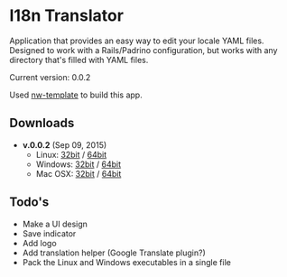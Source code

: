# I18n Translator

Application that provides an easy way to edit your locale YAML files. Designed to work with a Rails/Padrino configuration, but works with any directory that's filled with YAML files.

Current version: 0.0.2

Used [nw-template](https://github.com/yoeran/nw-template) to build this app.

## Downloads

* **v.0.0.2** (Sep 09, 2015)
  * Linux: [32bit](http://static.yoeran.nl/downloads/i18n-translator_v0.0.2/linux32.zip) / [64bit](http://static.yoeran.nl/downloads/i18n-translator_v0.0.2/linux64.zip)
  * Windows: [32bit](http://static.yoeran.nl/downloads/i18n-translator_v0.0.2/win32.zip) / [64bit](http://static.yoeran.nl/downloads/i18n-translator_v0.0.2/win64.zip)
  * Mac OSX: [32bit](http://static.yoeran.nl/downloads/i18n-translator_v0.0.2/osx32.zip) / [64bit](http://static.yoeran.nl/downloads/i18n-translator_v0.0.2/osx64.zip)


## Todo's
* Make a UI design
* Save indicator
* Add logo
* Add translation helper (Google Translate plugin?)
* Pack the Linux and Windows executables in a single file

